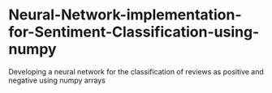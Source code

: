 # Neural-Network-implementation-for-Sentiment-Classification-using-numpy
Developing a neural network for the classification of reviews as positive and negative using numpy arrays
